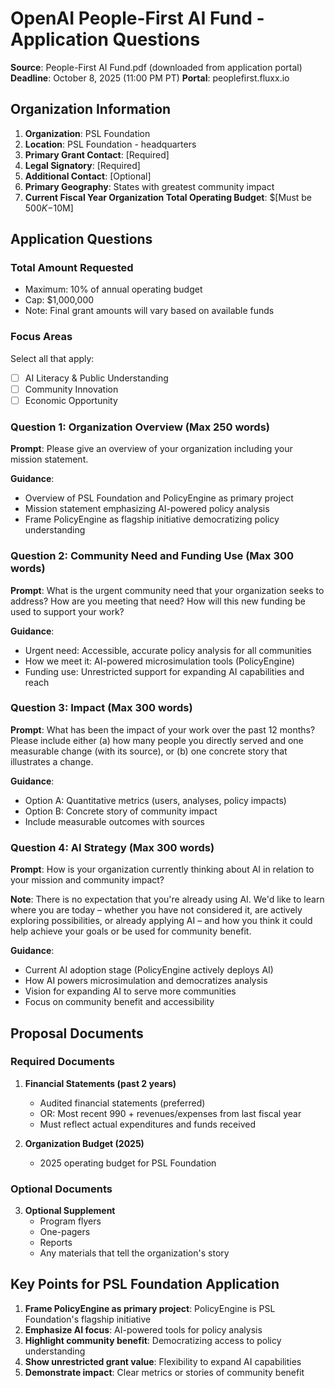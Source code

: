 # OpenAI People-First AI Fund - Application Questions

**Source**: People-First AI Fund.pdf (downloaded from application portal)
**Deadline**: October 8, 2025 (11:00 PM PT)
**Portal**: peoplefirst.fluxx.io

## Organization Information

1. **Organization**: PSL Foundation
2. **Location**: PSL Foundation - headquarters
3. **Primary Grant Contact**: [Required]
4. **Legal Signatory**: [Required]
5. **Additional Contact**: [Optional]
6. **Primary Geography**: States with greatest community impact
7. **Current Fiscal Year Organization Total Operating Budget**: $[Must be $500K-$10M]

## Application Questions

### Total Amount Requested
- Maximum: 10% of annual operating budget
- Cap: $1,000,000
- Note: Final grant amounts will vary based on available funds

### Focus Areas
Select all that apply:
- ☐ AI Literacy & Public Understanding
- ☐ Community Innovation
- ☐ Economic Opportunity

### Question 1: Organization Overview (Max 250 words)
**Prompt**: Please give an overview of your organization including your mission statement.

**Guidance**:
- Overview of PSL Foundation and PolicyEngine as primary project
- Mission statement emphasizing AI-powered policy analysis
- Frame PolicyEngine as flagship initiative democratizing policy understanding

### Question 2: Community Need and Funding Use (Max 300 words)
**Prompt**: What is the urgent community need that your organization seeks to address? How are you meeting that need? How will this new funding be used to support your work?

**Guidance**:
- Urgent need: Accessible, accurate policy analysis for all communities
- How we meet it: AI-powered microsimulation tools (PolicyEngine)
- Funding use: Unrestricted support for expanding AI capabilities and reach

### Question 3: Impact (Max 300 words)
**Prompt**: What has been the impact of your work over the past 12 months? Please include either (a) how many people you directly served and one measurable change (with its source), or (b) one concrete story that illustrates a change.

**Guidance**:
- Option A: Quantitative metrics (users, analyses, policy impacts)
- Option B: Concrete story of community impact
- Include measurable outcomes with sources

### Question 4: AI Strategy (Max 300 words)
**Prompt**: How is your organization currently thinking about AI in relation to your mission and community impact?

**Note**: There is no expectation that you're already using AI. We'd like to learn where you are today – whether you have not considered it, are actively exploring possibilities, or already applying AI – and how you think it could help achieve your goals or be used for community benefit.

**Guidance**:
- Current AI adoption stage (PolicyEngine actively deploys AI)
- How AI powers microsimulation and democratizes analysis
- Vision for expanding AI to serve more communities
- Focus on community benefit and accessibility

## Proposal Documents

### Required Documents

1. **Financial Statements (past 2 years)**
   - Audited financial statements (preferred)
   - OR: Most recent 990 + revenues/expenses from last fiscal year
   - Must reflect actual expenditures and funds received

2. **Organization Budget (2025)**
   - 2025 operating budget for PSL Foundation

### Optional Documents

3. **Optional Supplement**
   - Program flyers
   - One-pagers
   - Reports
   - Any materials that tell the organization's story

## Key Points for PSL Foundation Application

1. **Frame PolicyEngine as primary project**: PolicyEngine is PSL Foundation's flagship initiative
2. **Emphasize AI focus**: AI-powered tools for policy analysis
3. **Highlight community benefit**: Democratizing access to policy understanding
4. **Show unrestricted grant value**: Flexibility to expand AI capabilities
5. **Demonstrate impact**: Clear metrics or stories of community benefit
